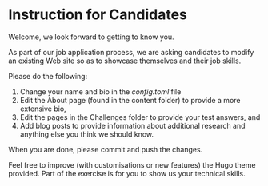 # Instruction for Candidates

Welcome, we look forward to getting to know you. 

As part of our job application process, we are asking candidates to modify an existing Web site so as to showcase themselves and their job skills. 

Please do the following:

1. Change your name and bio in the _config.toml_ file
2. Edit the About page (found in the content folder) to provide a more extensive bio,
3. Edit the pages in the Challenges folder to provide your test answers, and
4. Add blog posts to provide information about additional research and anything else you think we should know.

When you are done, please commit and push the changes.

Feel free to improve (with customisations or new features) the Hugo theme provided. Part of the exercise is for you to show us your technical skills.
